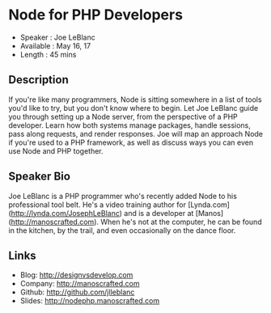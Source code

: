 Node for PHP Developers
========================

* Speaker   : Joe LeBlanc
* Available : May 16, 17
* Length    : 45 mins

Description
-----------

If you're like many programmers, Node is sitting somewhere in a list of tools you'd like to try, but you don't know where to begin. Let Joe LeBlanc guide you through setting up a Node server, from the perspective of a PHP developer. Learn how both systems manage packages, handle sessions, pass along requests, and render responses. Joe will map an approach Node if you're used to a PHP framework, as well as discuss ways you can even use Node and PHP together.


Speaker Bio
-----------

Joe LeBlanc is a PHP programmer who's recently added Node to his professional tool belt. He's a video training author for [Lynda.com] (http://lynda.com/JosephLeBlanc) and is a developer at [Manos] (http://manoscrafted.com). When he's not at the computer, he can be found in the kitchen, by the trail, and even occasionally on the dance floor.

Links
-----

* Blog: http://designvsdevelop.com
* Company: http://manoscrafted.com
* Github: http://github.com/jlleblanc
* Slides: http://nodephp.manoscrafted.com
